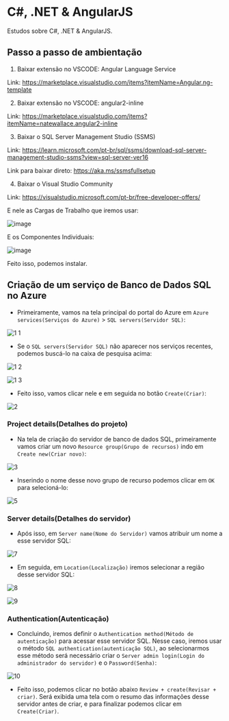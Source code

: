 # C#, .NET & AngularJS

Estudos sobre C#, .NET & AngularJS.

## Passo a passo de ambientação

1. Baixar extensão no VSCODE: Angular Language Service

Link: https://marketplace.visualstudio.com/items?itemName=Angular.ng-template

2. Baixar extensão no VSCODE: angular2-inline

Link: https://marketplace.visualstudio.com/items?itemName=natewallace.angular2-inline

3. Baixar o SQL Server Management Studio (SSMS)

Link: https://learn.microsoft.com/pt-br/sql/ssms/download-sql-server-management-studio-ssms?view=sql-server-ver16

Link para baixar direto: https://aka.ms/ssmsfullsetup

4. Baixar o Visual Studio Community

Link: https://visualstudio.microsoft.com/pt-br/free-developer-offers/

E nele as Cargas de Trabalho que iremos usar:

![image](https://user-images.githubusercontent.com/86172286/203126144-9cfb3927-51f7-4177-b8ba-ea0b424c07e7.png)

E os Componentes Individuais:

![image](https://user-images.githubusercontent.com/86172286/203127574-7b50c7c0-22b6-4818-94b3-9189d88ae362.png)

Feito isso, podemos instalar.

## Criação de um serviço de Banco de Dados SQL no Azure

- Primeiramente, vamos na tela principal do portal do Azure em `Azure services(Serviços do Azure)` > `SQL servers(Servidor SQL)`:

![1 1](https://user-images.githubusercontent.com/86172286/203431702-d4dfda43-b201-4648-aa5d-5107f061e3d7.jpg)

- Se o `SQL servers(Servidor SQL)` não aparecer nos serviços recentes, podemos buscá-lo na caixa de pesquisa acima:

![1 2](https://user-images.githubusercontent.com/86172286/203432036-fc6bbfc1-e439-4e0b-88ad-a546788bae1d.jpg)

![1 3](https://user-images.githubusercontent.com/86172286/203432212-80d1d183-abca-4760-8c8f-8a98c26b3f32.jpg)

- Feito isso, vamos clicar nele e em seguida no botão `Create(Criar)`:

![2](https://user-images.githubusercontent.com/86172286/203433284-62681373-d2f1-4730-a3ea-15e27b9c42cf.jpg)

### Project details(Detalhes do projeto)

- Na tela de criação do servidor de banco de dados SQL, primeiramente vamos criar um novo `Resource group(Grupo de recursos)` indo em `Create new(Criar novo)`:

![3](https://user-images.githubusercontent.com/86172286/203434927-fdabf47a-9738-45fe-932c-dee607e5dfbd.jpg)

- Inserindo o nome desse novo grupo de recurso podemos clicar em `OK` para selecioná-lo:

![5](https://user-images.githubusercontent.com/86172286/203434365-30ba13af-1c31-49ab-a7ab-f6c1da14f83f.jpg)

### Server details(Detalhes do servidor)

- Após isso, em `Server name(Nome do Servidor)` vamos atribuir um nome a esse servidor SQL:

![7](https://user-images.githubusercontent.com/86172286/203435131-fb363305-482f-47e6-b1d3-a30dfb64e0d5.jpg)

- Em seguida, em `Location(Localização)` iremos selecionar a região desse servidor SQL:

![8](https://user-images.githubusercontent.com/86172286/203435917-edeb411c-607e-4cbe-aa59-d47ce7355c52.jpg)

![9](https://user-images.githubusercontent.com/86172286/203435931-c5b6c323-8e54-46d7-a1de-f5226b8e4404.jpg)

### Authentication(Autenticação)

- Concluindo, iremos definir o `Authentication method(Método de autenticação)` para acessar esse servidor SQL. Nesse caso, iremos usar o método `SQL authentication(autenticação SQL)`, ao selecionarmos esse método será necessário criar o `Server admin login(Login do administrador do servidor)` e o `Password(Senha)`:

![10](https://user-images.githubusercontent.com/86172286/203437122-72e79be8-9e58-49a7-abf3-361852ec20a6.jpg)

- Feito isso, podemos clicar no botão abaixo `Review + create(Revisar + criar)`. Será exibida uma tela com o resumo das informações desse servidor antes de criar, e para finalizar podemos clicar em `Create(Criar)`.

